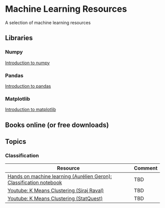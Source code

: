 # Machine Learning Resources
A selection of machine learning resources

## Libraries
### Numpy
[Introduction to numpy](https://github.com/ageron/handson-ml2/blob/master/tools_numpy.ipynb)
### Pandas
[Introduction to pandas](https://github.com/ageron/handson-ml2/blob/master/tools_pandas.ipynb)
### Matplotlib
[Introduction to matplotlib](https://github.com/ageron/handson-ml2/blob/master/tools_matplotlib.ipynb)

## Books online (or free downloads)

## Topics
### Classification
| Resource                                                                                                                                              | Comment     |
| ----------------------------------------------------------------------------------------------------------------------------------------------------  | ----------- |
| [Hands on machine learning (Aurélien Geron): Classification notebook](https://github.com/ageron/handson-ml2/blob/master/03_classification.ipynb)      | TBD         |
| [Youtube: K Means Clustering (Siraj Raval)](https://www.youtube.com/watch?v=9991JlKnFmk)                                                              | TBD         |
| [Youtube: K Means Clustering (StatQuest)](https://www.youtube.com/watch?v=4b5d3muPQmA)                                                                | TBD         |